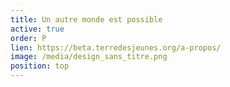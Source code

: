 ```yaml
---
title: Un autre monde est possible
active: true
order: P
lien: https://beta.terredesjeunes.org/a-propos/
image: /media/design_sans_titre.png
position: top
---
```

